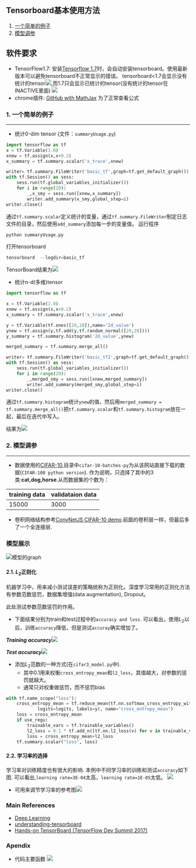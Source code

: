 Tensorboard基本使用方法
-------------------------
1. [一个简单的例子](#一个简单的例子)
2. [模型调参](#模型调参)

软件要求
-----------------------
- TensorFlow1.7:  安装[Tensorflow 1.7](https://www.tensorflow.org/install/?hl=zh-cn)时，会自动安装tensorboard。使用最新版本可以避免tensorboard不正常显示的错误。
tensorboard<1.7会显示没有统计的tensor![](https://github.com/zhouqp631/tensorboard_basic_usage/blob/master/files/tfless17.png),而1.7只会显示已统计的tensor(没有统计的tensor在INACTIVE里面)
![](https://github.com/zhouqp631/tensorboard_basic_usage/blob/master/files/tf17.png)
- chrome插件:  [GitHub with MathJax](https://chrome.google.com/webstore/detail/github-with-mathjax/ioemnmodlmafdkllaclgeombjnmnbima/related) 为了正常查看公式

### 1. 一个简单的例子
-------------------------
* 统计0-dim tensor (文件：`summaryUsage.py`)
```python
import tensorflow as tf
x = tf.Variable(1.0)
xnew = tf.assign(x,x+0.2)
x_summary = tf.summary.scalar('x_trace',xnew)

writer= tf.summary.FileWriter('basic_tf',graph=tf.get_default_graph())
with tf.Session() as sess:
    sess.run(tf.global_variables_initializer())
    for i in range(20):
        _,x_smy = sess.run([xnew,x_summary])
        writer.add_summary(x_smy,global_step=i)
writer.close()
```
通过`tf.summary.scalar`定义统计的变量，通过`tf.summary.FileWriter`制定日志文件的目录，然后使用`add_summary`添加每一步的变量值。
运行程序
```python
python summaryUsage.py
```
打开tensorboard
```python
tensorboard  --logdir=basic_tf

```
TensorBoard结果为![](https://github.com/zhouqp631/tensorboard_basic_usage/blob/master/files/basic_tf.gif)

* 统计n-d(多维)tensor
```python
import tensorflow as tf

x = tf.Variable(1.0)
xnew = tf.assign(x,x+0.2)
x_summary = tf.summary.scalar('x_trace',xnew)

y = tf.Variable(tf.ones([28,28]),name='2d_value')
ynew = tf.assign(y,tf.add(y,tf.random_normal([28,28])))
y_summary = tf.summary.histogram('2d_value',ynew)

merged_summary = tf.summary.merge_all()

writer= tf.summary.FileWriter('basic_tf2',graph=tf.get_default_graph())
with tf.Session() as sess:
    sess.run(tf.global_variables_initializer())
    for i in range(20):
        _,merged_smy = sess.run([xnew,merged_summary])
        writer.add_summary(merged_smy,global_step=i)
writer.close()
```
通过`tf.summary.histogram`统计`ynew`的值，然后用`merged_summary = tf.summary.merge_all()`把`tf.summary.scalar`和`tf.summary.histogram`放在一起，最后在迭代中写入。

结果为![](https://github.com/zhouqp631/tensorboard_basic_usage/blob/master/files/tf_basic2.gif)

### 2. 模型调参
-------------------------
* 数据使用的[CIFAR-10](http://www.cs.toronto.edu/~kriz/cifar.html),目录中`cifar-10-batches-py`为从该网站直接下载的数据(`CIFAR-100 python version`). 作为说明，只选择了其中的3类:**cat,dog,horse**.从而数据集的个数为：

|training data | validataion data|
|------------ | -------------|
|     15000    | 3000|
   
* 卷积网络结构参考[ConvNetJS CIFAR-10 demo](https://cs.stanford.edu/~karpathy/convnetjs/demo/cifar10.html).前面的卷积层一样，但最后多了一个全连接层.

### 模型展示
![模型的graph](https://github.com/zhouqp631/tensorboard_basic_usage/blob/master/files/modelgraph.png)

#### 2.1. $L_2$正则化
机器学习中，用来减小测试误差的策略统称为正则化。深度学习常用的正则化方法有参数范数惩罚，数据集增强(data augmentation), Dropout。

此处测试参数范数惩罚的作用。
* 下面结果分别为train和test过程中的`accuracy and loss`.
可以看出，使用$L_2$以后，训练`accuracy`降低，但是测试`accuray`确实增加了。

***Training accuracy***![](https://github.com/zhouqp631/tensorboard_basic_usage/blob/master/files/reg_train.png)

***Test accuracy***![](https://github.com/zhouqp631/tensorboard_basic_usage/blob/master/files/reg_test.png)





* 添加$L_2$范数的一种方式(在`cifar3_model.py`中). 
   * 其中0.1用来权衡`cross_entropy_mean`和`l2_loss`，其值越大，对参数的惩罚就越大。
   * 通常只对权重做惩罚，而不惩罚bias

```python
with tf.name_scope("loss"):
    cross_entropy_mean = tf.reduce_mean(tf.nn.softmax_cross_entropy_with_logits(
            logits=logits, labels=y), name="cross_entropy_mean")
    loss = cross_entropy_mean
    if use_regu:
        trainable_vars = tf.trainable_variables()
        l2_loss = 0.1 * tf.add_n([tf.nn.l2_loss(v) for v in trainable_vars if not 'b' in v.name])
        loss = cross_entropy_mean+l2_loss
    tf.summary.scalar("loss", loss)

```
    

#### 2.2. 学习率的选择
学习率对训练精度也有很大的影响. 本例中不同学习率的训练和测试`accuracy`如下图. 可以看出,`learning rate=3E-04`太高，`learning rate=1E-05`太低。
![](https://github.com/zhouqp631/tensorboard_basic_usage/blob/master/files/lr_vs.png)


- 可用来调节学习率的参考图![](https://github.com/zhouqp631/tensorboard_basic_usage/blob/master/files/lr.png)







### Main References
- [Deep Learning](http://www.deeplearningbook.org/)
- [understanding-tensorboard](https://github.com/secsilm/understanding-tensorboard)
- [Hands-on TensorBoard (TensorFlow Dev Summit 2017)](https://www.youtube.com/watch?v=eBbEDRsCmv4&t=1105s)



### Apendix
* 代码主要函数
![](https://github.com/zhouqp631/tensorboard_basic_usage/blob/master/files/codeflow.png)




